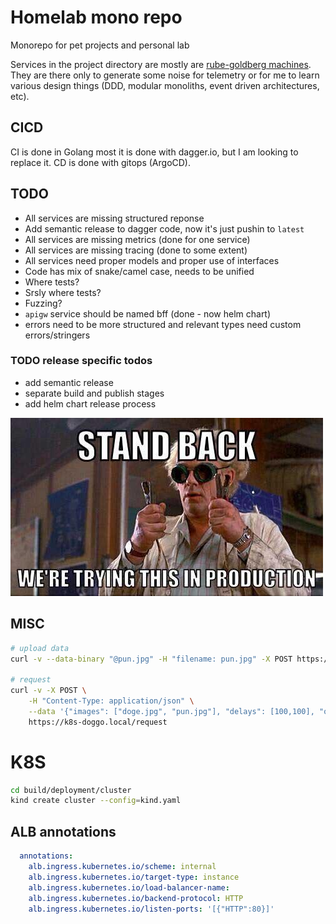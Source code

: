 # Homelab mono repo

Monorepo for pet projects and personal lab

Services in the project directory are mostly are [rube-goldberg machines](https://en.wikipedia.org/wiki/Rube_Goldberg_machine). They are there only to generate some noise for telemetry or for me to learn various design things (DDD, modular monoliths, event driven architectures, etc).

## CICD

CI is done in Golang most it is done with dagger.io, but I am looking to replace it. CD is done with gitops (ArgoCD).

## TODO
- All services are missing structured reponse
- Add semantic release to dagger code, now it's just pushin to `latest`
- All services are missing metrics (done for one service)
- All services are missing tracing (done to some extent)
- All services need proper models and proper use of interfaces
- Code has mix of snake/camel case, needs to be unified
- Where tests? 
- Srsly where tests?
- Fuzzing?
- `apigw` service should be named bff (done - now helm chart)
- errors need to be more structured and relevant types need custom errors/stringers

### TODO release specific todos
- add semantic release
- separate build and publish stages
- add helm chart release process

![prod](.docs/test-in-prod.jpg)

## MISC

```bash
# upload data
curl -v --data-binary "@pun.jpg" -H "filename: pun.jpg" -X POST https://k8s-doggo.local/upload

# request
curl -v -X POST \
    -H "Content-Type: application/json" \
    --data '{"images": ["doge.jpg", "pun.jpg"], "delays": [100,100], "output":"doggo.gif"}' \
    https://k8s-doggo.local/request
```

# K8S

```bash
cd build/deployment/cluster
kind create cluster --config=kind.yaml
```

## ALB annotations
```yaml
  annotations:
    alb.ingress.kubernetes.io/scheme: internal
    alb.ingress.kubernetes.io/target-type: instance
    alb.ingress.kubernetes.io/load-balancer-name: 
    alb.ingress.kubernetes.io/backend-protocol: HTTP
    alb.ingress.kubernetes.io/listen-ports: '[{"HTTP":80}]'
```


